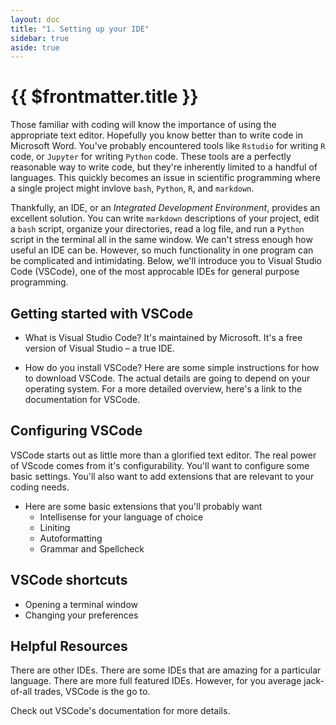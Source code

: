 ```yaml
---
layout: doc
title: "1. Setting up your IDE"
sidebar: true
aside: true
---
```


# {{ $frontmatter.title }}

Those familiar with coding will know the importance of using the appropriate text editor. Hopefully you know better than to write code in Microsoft Word. You've probably encountered tools like `Rstudio` for writing `R` code, or `Jupyter` for writing `Python` code. These tools are a perfectly reasonable way to write code, but they're inherently limited to a handful of languages. This quickly becomes an issue in scientific programming where a single project might invlove `bash`, `Python`, `R`, and `markdown`.

Thankfully, an IDE, or an _Integrated Development Environment_, provides an excellent solution. You can write `markdown` descriptions of your project, edit a `bash` script, organize your directories, read a log file, and run a `Python` script in the terminal all in the same window. We can't stress enough how useful an IDE can be. However, so much functionality in one program can be complicated and intimidating. Below, we'll introduce you to Visual Studio Code (VSCode), one of the most approcable IDEs for general purpose programming.

## Getting started with VSCode

- What is Visual Studio Code?
  It's maintained by Microsoft. It's a free version of Visual Studio – a true IDE.

- How do you install VSCode?
  Here are some simple instructions for how to download VSCode. The actual details are going to depend on your operating system. For a more detailed overview, here's a link to the documentation for VSCode.

## Configuring VSCode

VSCode starts out as little more than a glorified text editor. The real power of VScode comes from it's configurability. You'll want to configure some basic settings. You'll also want to add extensions that are relevant to your coding needs.

- Here are some basic extensions that you'll probably want
  - Intellisense for your language of choice
  - Liniting
  - Autoformatting
  - Grammar and Spellcheck

## VSCode shortcuts

- Opening a terminal window
- Changing your preferences

## Helpful Resources

There are other IDEs. There are some IDEs that are amazing for a particular language. There are more full featured IDEs. However, for you average jack-of-all trades, VSCode is the go to.

Check out VSCode's documentation for more details.
